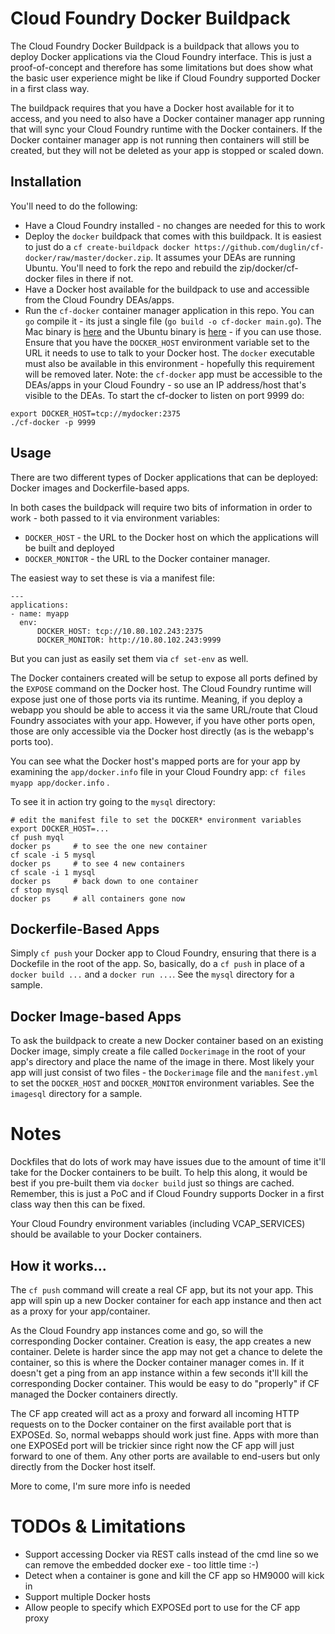 Cloud Foundry Docker Buildpack
==============================

The Cloud Foundry Docker Buildpack is a buildpack that allows you to deploy Docker applications via the Cloud Foundry interface. This is just a proof-of-concept and therefore has some limitations but does show what the basic user experience might be like if Cloud Foundry supported Docker in a first class way.

The buildpack requires that you have a Docker host available for it to access, and you need to also have a Docker container manager app running that will sync your Cloud Foundry runtime with the Docker containers.  If the Docker container manager app is not running then containers will still be created, but they will not be deleted as your app is stopped or scaled down.

Installation
------------
You'll need to do the following:
* Have a Cloud Foundry installed - no changes are needed for this to work
* Deploy the `docker` buildpack that comes with this buildpack. It is easiest to just do a `cf create-buildpack docker https://github.com/duglin/cf-docker/raw/master/docker.zip`.  It assumes your DEAs are running Ubuntu.  You'll need to fork the repo and rebuild the zip/docker/cf-docker files in there if not.
* Have a Docker host available for the buildpack to use and accessible from the Cloud Foundry DEAs/apps.
* Run the `cf-docker` container manager application in this repo.  You can `go` compile it - its just a single file (`go build -o cf-docker main.go`). The Mac binary is [here](https://github.com/duglin/cf-docker/raw/master/cf-docker) and the Ubuntu binary is [here](https://github.com/duglin/cf-docker/raw/master/buildpack/bin/cf-docker) - if you can use those.  Ensure that you have the `DOCKER_HOST` environment variable set to the URL it needs to use to talk to your Docker host. The `docker` executable must also be available in this environment - hopefully this requirement will be removed later. Note: the `cf-docker` app must be accessible to the DEAs/apps in your Cloud Foundry - so use an IP address/host that's visible to the DEAs.  To start the cf-docker to listen on port 9999 do:
```
export DOCKER_HOST=tcp://mydocker:2375
./cf-docker -p 9999
````

Usage
-----
There are two different types of Docker applications that can be deployed: Docker images and Dockerfile-based apps.

In both cases the buildpack will require two bits of information in order to work - both passed to it via environment variables:
* `DOCKER_HOST` - the URL to the Docker host on which the applications will be built and deployed
* `DOCKER_MONITOR` - the URL to the Docker container manager.

The easiest way to set these is via a manifest file:
```
---
applications:
- name: myapp
  env:
      DOCKER_HOST: tcp://10.80.102.243:2375
      DOCKER_MONITOR: http://10.80.102.243:9999
```
But you can just as easily set them via `cf set-env` as well.

The Docker containers created will be setup to expose all ports defined by the `EXPOSE` command on the Docker host.  The Cloud Foundry runtime will expose just one of those ports via its runtime.  Meaning, if you deploy a webapp you should be able to access it via the same URL/route that Cloud Foundry associates with your app.  However, if you have other ports open, those are only accessible via the Docker host directly (as is the webapp's ports too).

You can see what the Docker host's mapped ports are for your app by examining the `app/docker.info` file in your Cloud Foundry app:  `cf files myapp app/docker.info` .

To see it in action try going to the `mysql` directory:
```
# edit the manifest file to set the DOCKER* environment variables
export DOCKER_HOST=...
cf push myql
docker ps     # to see the one new container
cf scale -i 5 mysql
docker ps     # to see 4 new containers
cf scale -i 1 mysql
docker ps     # back down to one container
cf stop mysql
docker ps     # all containers gone now
```


Dockerfile-Based Apps
---------------------
Simply `cf push` your Docker app to Cloud Foundry, ensuring that there is a Dockefile in the root of the app. So, basically, do a `cf push` in place of a `docker build ...` and a `docker run ...`.  See the `mysql` directory for a sample.

Docker Image-based Apps
-----------------------
To ask the buildpack to create a new Docker container based on an existing Docker image, simply create a file called `Dockerimage` in the root of your app's directory and place the name of the image in there. Most likely your app will just consist of two files - the `Dockerimage` file and the `manifest.yml` to set the `DOCKER_HOST` and `DOCKER_MONITOR` environment variables.  See the `imagesql` directory for a sample.

Notes
=====
Dockfiles that do lots of work may have issues due to the amount of time it'll take for the Docker containers to be built.  To help this along, it would be best if you pre-built them via `docker build` just so things are cached.  Remember, this is just a PoC and if Cloud Foundry supports Docker in a first class way then this can be fixed.

Your Cloud Foundry environment variables (including VCAP_SERVICES) should be available to your Docker containers.

How it works...
---------------
The `cf push` command will create a real CF app, but its not your app.  This app will spin up a new Docker container for each app instance and then act as a proxy for your app/container.

As the Cloud Foundry app instances come and go, so will the corresponding Docker container. Creation is easy, the app creates a new container. Delete is harder since the app may not get a chance to delete the container, so this is where the Docker container manager comes in.  If it doesn't get a ping from an app instance within a few seconds it'll kill the corresponding Docker container.  This would be easy to do "properly" if CF managed the Docker containers directly.

The CF app created will act as a proxy and forward all incoming HTTP requests on to the Docker container on the first available port that is EXPOSEd.  So, normal webapps should work just fine.  Apps with more than one EXPOSEd port will be trickier since right now the CF app will just forward to one of them. Any other ports are available to end-users but only directly from the Docker host itself.

More to come, I'm sure more info is needed

TODOs & Limitations
===================
* Support accessing Docker via REST calls instead of the cmd line so we can remove the embedded docker exe - too little time :-)
* Detect when a container is gone and kill the CF app so HM9000 will kick in
* Support multiple Docker hosts 
* Allow people to specify which EXPOSEd port to use for the CF app proxy

